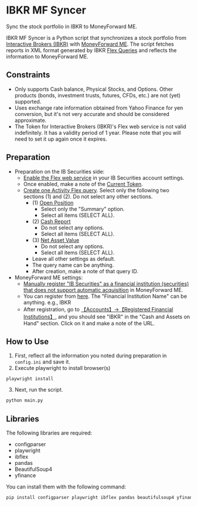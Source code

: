 # IBKR MF Syncer
Sync the stock portfolio in IBKR to MoneyForward ME.

IBKR MF Syncer is a Python script that synchronizes a stock portfolio from [Interactive Brokers (IBKR)](https://www.interactivebrokers.com/) with [MoneyForward ME](https://moneyforward.com/). The script fetches reports in XML format generated by IBKR [Flex Queries](https://www.interactivebrokers.com/en/software/singlefunds/topics/flexqueries.htm#:~:text=Flex%20Queries%20let%20you%20specify,want%20to%20view%20your%20report.) and reflects the information to MoneyForward ME.

## Constraints
- Only supports Cash balance, Physical Stocks, and Options. Other products (bonds, investment trusts, futures, CFDs, etc.) are not (yet) supported.
- Uses exchange rate information obtained from Yahoo Finance for yen conversion, but it's not very accurate and should be considered approximate.
- The Token for Interactive Brokers (IBKR)'s Flex web service is not valid indefinitely. It has a validity period of 1 year. Please note that you will need to set it up again once it expires.

## Preparation
- Preparation on the IB Securities side:
  - [Enable the Flex web service](https://www.ibkrguides.com/brokerportal/flexwebservice.htm#:~:text=To%20enable%20flex%20web%20service,or%20disable%20Flex%20Web%20Service.) in your IB Securities account settings.
  - Once enabled, make a note of the [Current Token](https://www.ibkrguides.com/clientportal/flex3.htm).
  - [Create one Activity Flex query](https://www.ibkrguides.com/clientportal/performanceandstatements/activityflex.htm). Select only the following two sections (1) and (2). Do not select any other sections.
    - (1) [Open Position](https://ibkrguides.com/reportingreference/reportguide/openpositions_default.htm)
       - Select only the "Summary" option.
       - Select all items (SELECT ALL).
    - (2) [Cash Report](https://ibkrguides.com/reportingreference/reportguide/cashreport_default.htm)
       - Do not select any options.
       - Select all items (SELECT ALL).
    - (3) [Net Asset Value](https://ibkrguides.com/reportingreference/reportguide/netassetvalue_default.htm)
       - Do not select any options.
       - Select all items (SELECT ALL).
    - Leave all other settings as default.
    - The query name can be anything.
    - After creation, make a note of that query ID.
- MoneyForward ME settings:
  - [Manually register "IB Securities" as a financial institution (securities) that does not support automatic acquisition](https://support.me.moneyforward.com/hc/ja/articles/900004425703-%E8%87%AA%E5%8B%95%E5%8F%96%E5%BE%97%E3%81%AB%E5%AF%BE%E5%BF%9C%E3%81%97%E3%81%A6%E3%81%84%E3%81%AA%E3%81%84%E9%87%91%E8%9E%8D%E6%A9%9F%E9%96%A2%E3%82%92%E7%99%BB%E9%8C%B2%E3%81%97%E3%81%9F%E3%81%84) in MoneyForward ME.
  - You can register from [here](https://moneyforward.com/accounts/new/manual?category_type=SEC). The "Financial Institution Name" can be anything. e.g., IBKR
  - After registration, go to [【Accounts】→【Registered Financial Institutions】](https://moneyforward.com/accounts), and you should see "IBKR" in the "Cash and Assets on Hand" section. Click on it and make a note of the URL.

## How to Use

1. First, reflect all the information you noted during preparation in `config.ini` and save it.
2. Execute playwright to install browser(s)
```
playwright install
```
3. Next, run the script.
```bash
python main.py
```

## Libraries

The following libraries are required:
- configparser
- playwright
- ibflex
- pandas
- BeautifulSoup4
- yfinance

You can install them with the following command:

```bash
pip install configparser playwright ibflex pandas beautifulsoup4 yfinance
```

